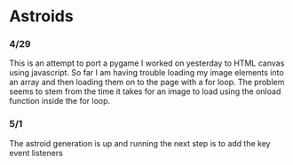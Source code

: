 # Astroids
### 4/29
This is an attempt to port a pygame I worked on yesterday to HTML canvas using javascript. So far I am having trouble loading my
image elements into an array and then loading them on to the page with a for loop. The problem seems to stem from the time
it takes for an image to load using the onload function inside the for loop.
### 5/1
The astroid generation is up and running the next step is to add the key event listeners
